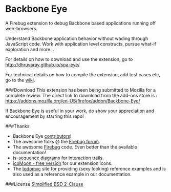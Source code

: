 Backbone Eye
============

A Firebug extension to debug Backbone based applications running off web-browsers.

Understand Backbone application behavior without wading through JavaScript code. Work with application level constructs, pursue what-if exploration and more...

For details on how to download and use the extension, go to http://dhruvaray.github.io/spa-eye/

For technical details on how to compile the extension, add test cases etc, go to the [wiki](https://github.com/dhruvaray/spa-eye/wiki).

###Download
This extension has been being submitted to Mozilla for a complete review. The direct link to download from the add-ons store is : https://addons.mozilla.org/en-US/firefox/addon/Backbone-Eye/

If Backbone Eye is useful in your work, do show your appreciation and encouragement by starring this repo!



###Thanks
* Backbone Eye [contributors](https://github.com/dhruvaray/spa-eye/graphs/contributors)!
* The awesome folks @ the [Firebug forum](https://groups.google.com/forum/#!forum/firebug).
* The awesome [Firebug](https://github.com/firebug/firebug) code. Even better than the available documentation!
* [js-sequence diagrams](https://github.com/bramp/js-sequence-diagrams) for interaction trails.
* [icoMoon - free version](http://icomoon.io/#icons) for our extension icons.
* The [todomvc](http://todomvc.com/) site for providing (sexy looking) reference examples and is also used as a reference example in our documentation.

###License
[Simplified BSD 2-Clause](https://github.com/dhruvaray/spa-eye/blob/master/extension/license.txt)




